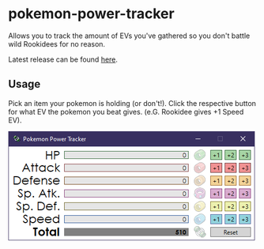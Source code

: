 # pokemon-power-tracker
Allows you to track the amount of EVs you've gathered so you don't battle wild Rookidees for no reason.

Latest release can be found [here](https://github.com/ActualLily/pokemon-power-tracker/releases "ppt releases").

## Usage
Pick an item your pokemon is holding (or don't!). Click the respective button for what EV the pokemon you beat gives. (e.G. Rookidee gives +1 Speed EV).

![Preview](https://github.com/ActualLily/pokemon-power-tracker/blob/master/img/preview.png "Preview")
